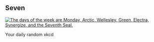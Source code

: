 ## Seven
[![The days of the week are Monday, Arctic, Wellesley, Green, Electra, Synergize, and the Seventh Seal.](https://imgs.xkcd.com/comics/seven.png)](https://xkcd.com/1417/ "The days of the week are Monday, Arctic, Wellesley, Green, Electra, Synergize, and the Seventh Seal.")

Your daily random xkcd

